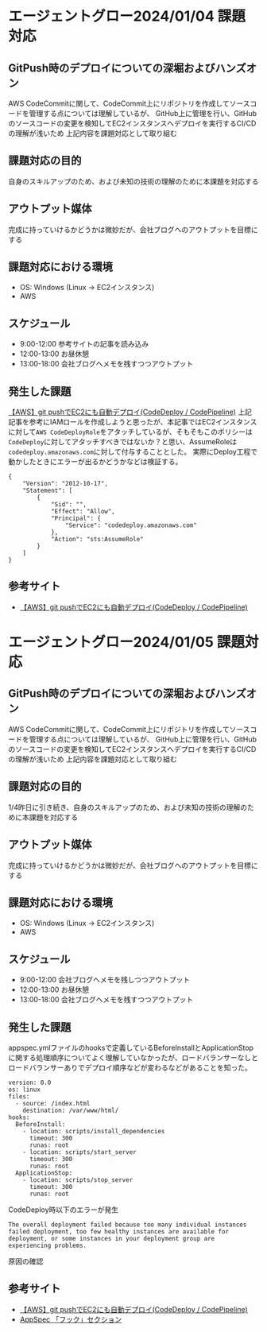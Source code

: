 # エージェントグロー2024/01/04 課題対応
## GitPush時のデプロイについての深堀およびハンズオン
AWS CodeCommitに関して、CodeCommit上にリポジトリを作成してソースコードを管理する点については理解しているが、
GitHub上に管理を行い、GitHubのソースコードの変更を検知してEC2インスタンスへデプロイを実行するCI/CDの理解が浅いため
上記内容を課題対応として取り組む

## 課題対応の目的
自身のスキルアップのため、および未知の技術の理解のために本課題を対応する

## アウトプット媒体
完成に持っていけるかどうかは微妙だが、会社ブログへのアウトプットを目標にする

## 課題対応における環境
- OS: Windows (Linux -> EC2インスタンス)
- AWS

## スケジュール
- 9:00-12:00 参考サイトの記事を読み込み
- 12:00-13:00 お昼休憩
- 13:00-18:00 会社ブログへメモを残すつつアウトプット


## 発生した課題
[【AWS】git pushでEC2にも自動デプロイ(CodeDeploy / CodePipeline)](https://qiita.com/nasuB7373/items/081f5974e31419a1a844)
上記記事を参考にIAMロールを作成しようと思ったが、本記事ではEC2インスタンスに対して`AWS CodeDeployRole`をアタッチしているが、そもそもこのポリシーは`CodeDeploy`に対してアタッチすべきではないか？と思い、AssumeRoleは`codedeploy.amazonaws.com`に対して付与することとした。
実際にDeploy工程で動かしたときにエラーが出るかどうかなどは検証する。

```
{
    "Version": "2012-10-17",
    "Statement": [
        {
            "Sid": "",
            "Effect": "Allow",
            "Principal": {
                "Service": "codedeploy.amazonaws.com"
            },
            "Action": "sts:AssumeRole"
        }
    ]
}
```

## 参考サイト
- [【AWS】git pushでEC2にも自動デプロイ(CodeDeploy / CodePipeline)](https://qiita.com/nasuB7373/items/081f5974e31419a1a844)



# エージェントグロー2024/01/05 課題対応
## GitPush時のデプロイについての深堀およびハンズオン
AWS CodeCommitに関して、CodeCommit上にリポジトリを作成してソースコードを管理する点については理解しているが、
GitHub上に管理を行い、GitHubのソースコードの変更を検知してEC2インスタンスへデプロイを実行するCI/CDの理解が浅いため
上記内容を課題対応として取り組む

## 課題対応の目的
1/4昨日に引き続き、自身のスキルアップのため、および未知の技術の理解のために本課題を対応する

## アウトプット媒体
完成に持っていけるかどうかは微妙だが、会社ブログへのアウトプットを目標にする

## 課題対応における環境
- OS: Windows (Linux -> EC2インスタンス)
- AWS

## スケジュール
- 9:00-12:00 会社ブログへメモを残しつつアウトプット
- 12:00-13:00 お昼休憩
- 13:00-18:00 会社ブログへメモを残すつつアウトプット


## 発生した課題
appspec.ymlファイルのhooksで定義しているBeforeInstallとApplicationStopに関する処理順序についてよく理解していなかったが、ロードバランサーなしとロードバランサーありでデプロイ順序などが変わるなどがあることを知った。

```
version: 0.0
os: linux
files:
  - source: /index.html
    destination: /var/www/html/
hooks:
  BeforeInstall:
    - location: scripts/install_dependencies
      timeout: 300
      runas: root
    - location: scripts/start_server
      timeout: 300
      runas: root
  ApplicationStop:
    - location: scripts/stop_server
      timeout: 300
      runas: root
```

CodeDeploy時以下のエラーが発生
```
The overall deployment failed because too many individual instances failed deployment, too few healthy instances are available for deployment, or some instances in your deployment group are experiencing problems.
```
原因の確認


## 参考サイト
- [【AWS】git pushでEC2にも自動デプロイ(CodeDeploy / CodePipeline)](https://qiita.com/nasuB7373/items/081f5974e31419a1a844)
- [AppSpec 「フック」セクション](https://docs.aws.amazon.com/ja_jp/codedeploy/latest/userguide/reference-appspec-file-structure-hooks.html)